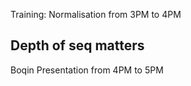 Training: Normalisation from 3PM to 4PM


Depth of seq matters
--------------------------------------
Boqin Presentation from 4PM to 5PM
